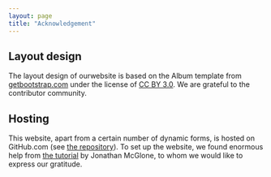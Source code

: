 ```yaml
---
layout: page
title: "Acknowledgement"
---
```


## Layout design

The layout design of ourwebsite is based on the Album template from [getbootstrap.com](https://getbootstrap.com/docs/4.3/examples/album/) under the license of [CC BY 3.0](https://creativecommons.org/licenses/by/3.0/). We are grateful to the contributor community.

## Hosting

This website, apart from a certain number of dynamic forms, is hosted on GitHub.com (see [the repository](https://github.com/estds/estds2020)). To set up the website, we found enormous help from [the tutorial](http://jmcglone.com/guides/github-pages/) by Jonathan McGlone, to whom we would like to express our gratitude.

